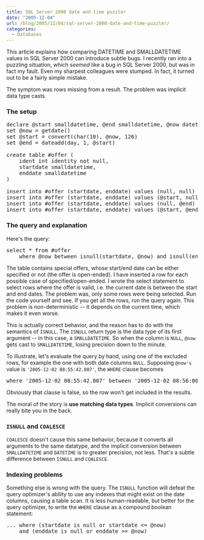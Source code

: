 ```yaml
---
title: SQL Server 2000 date and time puzzler
date: "2005-12-04"
url: /blog/2005/12/04/sql-server-2000-date-and-time-puzzler/
categories:
  - Databases
---
```

This article explains how comparing DATETIME and SMALLDATETIME values in SQL Server 2000 can introduce subtle bugs. I recently ran into a puzzling situation, which *seemed* like a bug in SQL Server 2000, but was in fact my fault. Even my sharpest colleagues were stumped. In fact, it turned out to be a fairly simple mistake.

The symptom was rows missing from a result. The problem was implicit data type casts.

### The setup

<pre>declare @start smalldatetime, @end smalldatetime, @now datetime
set @now = getdate()
set @start = convert(char(10), @now, 126)
set @end = dateadd(day, 1, @start)

create table #offer (
    ident int identity not null,
    startdate smalldatetime,
    enddate smalldatetime
)

insert into #offer (startdate, enddate) values (null, null)
insert into #offer (startdate, enddate) values (@start, null)
insert into #offer (startdate, enddate) values (null, @end)
insert into #offer (startdate, enddate) values (@start, @end)</pre>

### The query and explanation

Here's the query:

<pre>select * from #offer
    where @now between isnull(startdate, @now) and isnull(enddate, @now)</pre>

The table contains special offers, whose start/end date can be either specified or not (the offer is open-ended). I have inserted a row for each possible case of specified/open-ended. I wrote the select statement to select rows where the offer is valid, i.e. the current date is between the start and end dates. The problem was, only some rows were being selected. Run the code yourself and see. If you get all the rows, run the query again. This problem is non-deterministic -- it depends on the current time, which makes it even worse.

This is actually correct behavior, and the reason has to do with the semantics of `ISNULL`. The `ISNULL` return type is the data type of its first argument -- in this case, a `SMALLDATETIME`. So when the column is `NULL`, `@now` gets cast to `SMALLDATETIME`, losing precision down to the minute.

To illustrate, let's evaluate the query by hand, using one of the excluded rows, for example the one with both date columns `NULL`. Supposing `@now's` value is `'2005-12-02 08:55:42.807'`, the `WHERE` clause becomes

<pre>where '2005-12-02 08:55:42.807' between '2005-12-02 08:56:00' and '2005-12-02 08:56:00'</pre>

Obviously that clause is false, so the row won't get included in the results.

The moral of the story is **use matching data types**. Implicit conversions can really bite you in the back.

### `ISNULL` and `COALESCE`

`COALESCE` doesn't cause this same behavior, because it converts all arguments to the same datatype, and the implicit conversion between `SMALLDATETIME` and `DATETIME` is to greater precision, not less. That's a subtle difference between `ISNULL` and `COALESCE`. 
### Indexing problems

Something else is wrong with the query. The `ISNULL` function will defeat the query optimizer's ability to use any indexes that might exist on the date columns, causing a table scan. It is less human-readable, but better for the query optimizer, to write the `WHERE` clause as a compound boolean statement:

<pre>... where (startdate is null or startdate &lt;= @now)
    and (enddate is null or enddate &gt;= @now)</pre>


